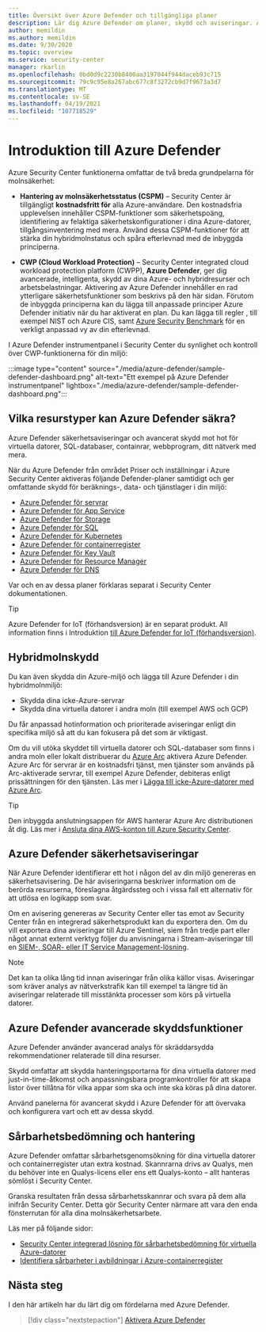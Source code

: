 ```yaml
---
title: Översikt över Azure Defender och tillgängliga planer
description: Lär dig Azure Defender om planer, skydd och aviseringar. Aktivera sedan Azure Defender på dina prenumerationer för avancerad säkerhet.
author: memildin
ms.author: memildin
ms.date: 9/30/2020
ms.topic: overview
ms.service: security-center
manager: rkarlin
ms.openlocfilehash: 0bd0d9c2230b8400aa3197044f944daceb93c715
ms.sourcegitcommit: 79c9c95e8a267abc677c8f3272cb9d7f9673a3d7
ms.translationtype: MT
ms.contentlocale: sv-SE
ms.lasthandoff: 04/19/2021
ms.locfileid: "107718529"
---
```

# <a name="introduction-to-azure-defender"></a>Introduktion till Azure Defender

Azure Security Center funktionerna omfattar de två breda grundpelarna för molnsäkerhet:

- **Hantering av molnsäkerhetsstatus (CSPM)** – Security Center är tillgängligt **kostnadsfritt för** alla Azure-användare. Den kostnadsfria upplevelsen innehåller CSPM-funktioner som säkerhetspoäng, identifiering av felaktiga säkerhetskonfigurationer i dina Azure-datorer, tillgångsinventering med mera. Använd dessa CSPM-funktioner för att stärka din hybridmolnstatus och spåra efterlevnad med de inbyggda principerna.

- **CWP (Cloud Workload Protection)** – Security Center integrated cloud workload protection platform (CWPP), **Azure Defender**, ger dig avancerade, intelligenta, skydd av dina Azure- och hybridresurser och arbetsbelastningar. Aktivering av Azure Defender innehåller en rad ytterligare säkerhetsfunktioner som beskrivs på den här sidan. Förutom de inbyggda principerna kan du lägga till anpassade principer Azure Defender initiativ när du har aktiverat en plan. Du kan lägga till regler , till exempel NIST och Azure CIS, samt [Azure Security Benchmark](https://docs.microsoft.com/security/benchmark/azure/introduction) för en verkligt anpassad vy av din efterlevnad.

I Azure Defender instrumentpanel i Security Center du synlighet och kontroll över CWP-funktionerna för din miljö:

:::image type="content" source="./media/azure-defender/sample-defender-dashboard.png" alt-text="Ett exempel på Azure Defender instrumentpanel" lightbox="./media/azure-defender/sample-defender-dashboard.png":::

## <a name="what-resource-types-can-azure-defender-secure"></a>Vilka resurstyper kan Azure Defender säkra?

Azure Defender säkerhetsaviseringar och avancerat skydd mot hot för virtuella datorer, SQL-databaser, containrar, webbprogram, ditt nätverk med mera.

När du Azure Defender från  området Priser och inställningar i Azure Security Center aktiveras följande Defender-planer samtidigt och ger omfattande skydd för beräknings-, data- och tjänstlager i din miljö:

- [Azure Defender för servrar](defender-for-servers-introduction.md)
- [Azure Defender för App Service](defender-for-app-service-introduction.md)
- [Azure Defender för Storage](defender-for-storage-introduction.md)
- [Azure Defender för SQL](defender-for-sql-introduction.md)
- [Azure Defender för Kubernetes](defender-for-kubernetes-introduction.md)
- [Azure Defender för containerregister](defender-for-container-registries-introduction.md)
- [Azure Defender för Key Vault](defender-for-key-vault-introduction.md)
- [Azure Defender för Resource Manager](defender-for-resource-manager-introduction.md)
- [Azure Defender för DNS](defender-for-dns-introduction.md)

Var och en av dessa planer förklaras separat i Security Center dokumentationen.

> [!TIP]
> Azure Defender for IoT (förhandsversion) är en separat produkt. All information finns i Introduktion [till Azure Defender for IoT (förhandsversion)](../defender-for-iot/overview.md). 

## <a name="hybrid-cloud-protection"></a>Hybridmolnskydd

Du kan även skydda din Azure-miljö och lägga till Azure Defender i din hybridmolnmiljö:

- Skydda dina icke-Azure-servrar
- Skydda dina virtuella datorer i andra moln (till exempel AWS och GCP)

Du får anpassad hotinformation och prioriterade aviseringar enligt din specifika miljö så att du kan fokusera på det som är viktigast.

Om du vill utöka skyddet till virtuella datorer och SQL-databaser som finns i andra moln eller lokalt distribuerar du [Azure Arc](https://azure.microsoft.com/services/azure-arc/) aktivera Azure Defender. Azure Arc för servrar är en kostnadsfri tjänst, men tjänster som används på Arc-aktiverade servrar, till exempel Azure Defender, debiteras enligt prissättningen för den tjänsten. Läs mer i [Lägga till icke-Azure-datorer med Azure Arc](quickstart-onboard-machines.md#add-non-azure-machines-with-azure-arc).

> [!TIP]
> Den inbyggda anslutningsappen för AWS hanterar Azure Arc distributionen åt dig. Läs mer i [Ansluta dina AWS-konton till Azure Security Center](quickstart-onboard-aws.md).



## <a name="azure-defender-security-alerts"></a>Azure Defender säkerhetsaviseringar 

När Azure Defender identifierar ett hot i någon del av din miljö genereras en säkerhetsavisering. De här aviseringarna beskriver information om de berörda resurserna, föreslagna åtgärdssteg och i vissa fall ett alternativ för att utlösa en logikapp som svar.

Om en avisering genereras av Security Center eller tas emot av Security Center från en integrerad säkerhetsprodukt kan du exportera den. Om du vill exportera dina aviseringar till Azure Sentinel, siem från tredje part eller något annat externt verktyg följer du anvisningarna i Stream-aviseringar till en [SIEM-, SOAR- eller IT Service Management-lösning](export-to-siem.md).

> [!NOTE]
> Det kan ta olika lång tid innan aviseringar från olika källor visas. Aviseringar som kräver analys av nätverkstrafik kan till exempel ta längre tid än aviseringar relaterade till misstänkta processer som körs på virtuella datorer.


## <a name="azure-defender-advanced-protection-capabilities"></a>Azure Defender avancerade skyddsfunktioner

Azure Defender använder avancerad analys för skräddarsydda rekommendationer relaterade till dina resurser. 

Skydd omfattar att skydda hanteringsportarna för dina virtuella datorer med just-in-time-åtkomst och anpassningsbara programkontroller för att skapa listor över tillåtna för vilka appar som ska och inte ska köras på dina datorer. 

Använd panelerna för avancerat skydd i Azure Defender för att övervaka och konfigurera vart och ett av dessa skydd. 

## <a name="vulnerability-assessment-and-management"></a>Sårbarhetsbedömning och hantering

Azure Defender omfattar sårbarhetsgenomsökning för dina virtuella datorer och containerregister utan extra kostnad. Skannrarna drivs av Qualys, men du behöver inte en Qualys-licens eller ens ett Qualys-konto – allt hanteras sömlöst i Security Center. 

Granska resultaten från dessa sårbarhetsskannrar och svara på dem alla inifrån Security Center. Detta gör Security Center närmare att vara den enda fönsterrutan för alla dina molnsäkerhetsarbete.

Läs mer på följande sidor:

- [Security Center integrerad lösning för sårbarhetsbedömning för virtuella Azure-datorer](deploy-vulnerability-assessment-vm.md)
- [Identifiera sårbarheter i avbildningar i Azure-containerregister](defender-for-container-registries-usage.md#identify-vulnerabilities-in-images-in-other-container-registries)



## <a name="next-steps"></a>Nästa steg

I den här artikeln har du lärt dig om fördelarna med Azure Defender. 

> [!div class="nextstepaction"]
> [Aktivera Azure Defender](enable-azure-defender.md)